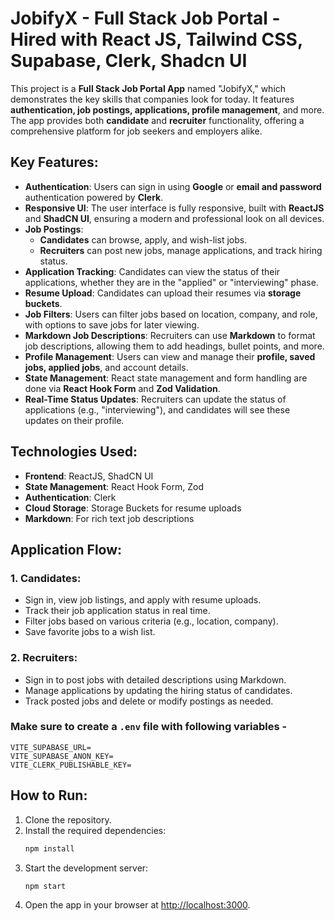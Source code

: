 # JobifyX - Full Stack Job Portal - Hired with React JS, Tailwind CSS, Supabase, Clerk, Shadcn UI 

This project is a **Full Stack Job Portal App** named "JobifyX," which demonstrates the key skills that companies look for today. It features **authentication, job postings, applications, profile management**, and more. The app provides both **candidate** and **recruiter** functionality, offering a comprehensive platform for job seekers and employers alike.

## Key Features:
- **Authentication**: Users can sign in using **Google** or **email and password** authentication powered by **Clerk**.
- **Responsive UI**: The user interface is fully responsive, built with **ReactJS** and **ShadCN UI**, ensuring a modern and professional look on all devices.
- **Job Postings**: 
  - **Candidates** can browse, apply, and wish-list jobs.
  - **Recruiters** can post new jobs, manage applications, and track hiring status.
- **Application Tracking**: Candidates can view the status of their applications, whether they are in the "applied" or "interviewing" phase.
- **Resume Upload**: Candidates can upload their resumes via **storage buckets**.
- **Job Filters**: Users can filter jobs based on location, company, and role, with options to save jobs for later viewing.
- **Markdown Job Descriptions**: Recruiters can use **Markdown** to format job descriptions, allowing them to add headings, bullet points, and more.
- **Profile Management**: Users can view and manage their **profile, saved jobs, applied jobs**, and account details.
- **State Management**: React state management and form handling are done via **React Hook Form** and **Zod Validation**.
- **Real-Time Status Updates**: Recruiters can update the status of applications (e.g., "interviewing"), and candidates will see these updates on their profile.

## Technologies Used:
- **Frontend**: ReactJS, ShadCN UI
- **State Management**: React Hook Form, Zod
- **Authentication**: Clerk
- **Cloud Storage**: Storage Buckets for resume uploads
- **Markdown**: For rich text job descriptions

## Application Flow:
### 1. Candidates:
- Sign in, view job listings, and apply with resume uploads.
- Track their job application status in real time.
- Filter jobs based on various criteria (e.g., location, company).
- Save favorite jobs to a wish list.

### 2. Recruiters:
- Sign in to post jobs with detailed descriptions using Markdown.
- Manage applications by updating the hiring status of candidates.
- Track posted jobs and delete or modify postings as needed.



### Make sure to create a `.env` file with following variables -

```
VITE_SUPABASE_URL=
VITE_SUPABASE_ANON_KEY=
VITE_CLERK_PUBLISHABLE_KEY=
```


## How to Run:
1. Clone the repository.
2. Install the required dependencies:
   ```bash
   npm install

3. Start the development server:
   ```bash
   npm start
4. Open the app in your browser at [http://localhost:3000](http://localhost:3000).
